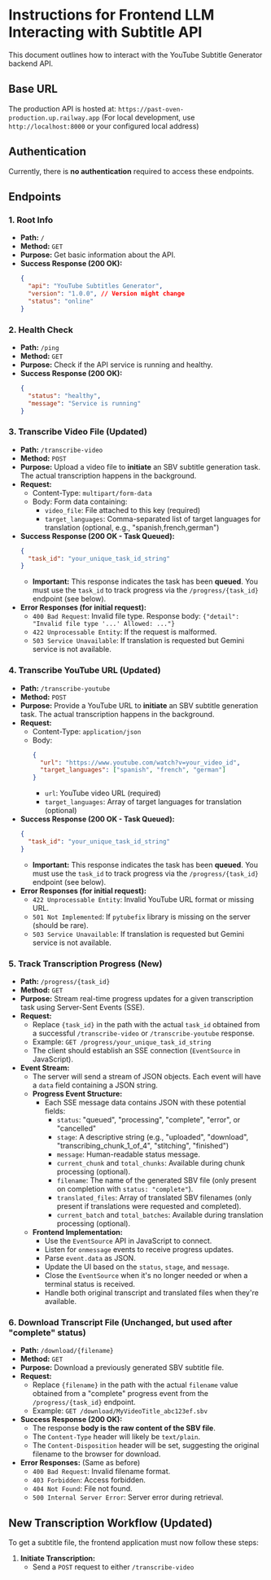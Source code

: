 # Instructions for Frontend LLM Interacting with Subtitle API

This document outlines how to interact with the YouTube Subtitle Generator backend API.

## Base URL

The production API is hosted at: `https://past-oven-production.up.railway.app`
(For local development, use `http://localhost:8000` or your configured local address)

## Authentication

Currently, there is **no authentication** required to access these endpoints.

## Endpoints

### 1. Root Info

*   **Path:** `/`
*   **Method:** `GET`
*   **Purpose:** Get basic information about the API.
*   **Success Response (200 OK):**
    ```json
    {
      "api": "YouTube Subtitles Generator",
      "version": "1.0.0", // Version might change
      "status": "online"
    }
    ```

### 2. Health Check

*   **Path:** `/ping`
*   **Method:** `GET`
*   **Purpose:** Check if the API service is running and healthy.
*   **Success Response (200 OK):**
    ```json
    {
      "status": "healthy",
      "message": "Service is running"
    }
    ```

### 3. Transcribe Video File (Updated)

*   **Path:** `/transcribe-video`
*   **Method:** `POST`
*   **Purpose:** Upload a video file to **initiate** an SBV subtitle generation task. The actual transcription happens in the background.
*   **Request:**
    *   Content-Type: `multipart/form-data`
    *   Body: Form data containing:
        *   `video_file`: File attached to this key (required)
        *   `target_languages`: Comma-separated list of target languages for translation (optional, e.g., "spanish,french,german")
*   **Success Response (200 OK - Task Queued):**
    ```json
    {
      "task_id": "your_unique_task_id_string"
    }
    ```
    *   **Important:** This response indicates the task has been **queued**. You must use the `task_id` to track progress via the `/progress/{task_id}` endpoint (see below).
*   **Error Responses (for initial request):**
    *   `400 Bad Request`: Invalid file type. Response body: `{"detail": "Invalid file type '...' Allowed: ..."}`
    *   `422 Unprocessable Entity`: If the request is malformed.
    *   `503 Service Unavailable`: If translation is requested but Gemini service is not available.

### 4. Transcribe YouTube URL (Updated)

*   **Path:** `/transcribe-youtube`
*   **Method:** `POST`
*   **Purpose:** Provide a YouTube URL to **initiate** an SBV subtitle generation task. The actual transcription happens in the background.
*   **Request:**
    *   Content-Type: `application/json`
    *   Body:
        ```json
        {
          "url": "https://www.youtube.com/watch?v=your_video_id",
          "target_languages": ["spanish", "french", "german"]
        }
        ```
        *   `url`: YouTube video URL (required)
        *   `target_languages`: Array of target languages for translation (optional)
*   **Success Response (200 OK - Task Queued):**
    ```json
    {
      "task_id": "your_unique_task_id_string"
    }
    ```
    *   **Important:** This response indicates the task has been **queued**. You must use the `task_id` to track progress via the `/progress/{task_id}` endpoint (see below).
*   **Error Responses (for initial request):**
    *   `422 Unprocessable Entity`: Invalid YouTube URL format or missing URL.
    *   `501 Not Implemented`: If `pytubefix` library is missing on the server (should be rare).
    *   `503 Service Unavailable`: If translation is requested but Gemini service is not available.

### 5. Track Transcription Progress (New)

*   **Path:** `/progress/{task_id}`
*   **Method:** `GET`
*   **Purpose:** Stream real-time progress updates for a given transcription task using Server-Sent Events (SSE).
*   **Request:**
    *   Replace `{task_id}` in the path with the actual `task_id` obtained from a successful `/transcribe-video` or `/transcribe-youtube` response.
    *   Example: `GET /progress/your_unique_task_id_string`
    *   The client should establish an SSE connection (`EventSource` in JavaScript).
*   **Event Stream:**
    *   The server will send a stream of JSON objects. Each event will have a `data` field containing a JSON string.
    *   **Progress Event Structure:**
        *   Each SSE message data contains JSON with these potential fields:
            *   `status`: "queued", "processing", "complete", "error", or "cancelled"
            *   `stage`: A descriptive string (e.g., "uploaded", "download", "transcribing_chunk_1_of_4", "stitching", "finished")
            *   `message`: Human-readable status message.
            *   `current_chunk` and `total_chunks`: Available during chunk processing (optional).
            *   `filename`: The name of the generated SBV file (only present on completion with `status: "complete"`).
            *   `translated_files`: Array of translated SBV filenames (only present if translations were requested and completed).
            *   `current_batch` and `total_batches`: Available during translation processing (optional).
    *   **Frontend Implementation:**
        *   Use the `EventSource` API in JavaScript to connect.
        *   Listen for `onmessage` events to receive progress updates.
        *   Parse `event.data` as JSON.
        *   Update the UI based on the `status`, `stage`, and `message`.
        *   Close the `EventSource` when it's no longer needed or when a terminal status is received.
        *   Handle both original transcript and translated files when they're available.

### 6. Download Transcript File (Unchanged, but used after "complete" status)

*   **Path:** `/download/{filename}`
*   **Method:** `GET`
*   **Purpose:** Download a previously generated SBV subtitle file.
*   **Request:**
    *   Replace `{filename}` in the path with the actual `filename` value obtained from a "complete" progress event from the `/progress/{task_id}` endpoint.
    *   Example: `GET /download/MyVideoTitle_abc123ef.sbv`
*   **Success Response (200 OK):**
    *   The response **body is the raw content of the SBV file**.
    *   The `Content-Type` header will likely be `text/plain`.
    *   The `Content-Disposition` header will be set, suggesting the original filename to the browser for download.
*   **Error Responses:** (Same as before)
    *   `400 Bad Request`: Invalid filename format.
    *   `403 Forbidden`: Access forbidden.
    *   `404 Not Found`: File not found.
    *   `500 Internal Server Error`: Server error during retrieval.

## New Transcription Workflow (Updated)

To get a subtitle file, the frontend application must now follow these steps:

1.  **Initiate Transcription:**
    *   Send a `POST` request to either `/transcribe-video`